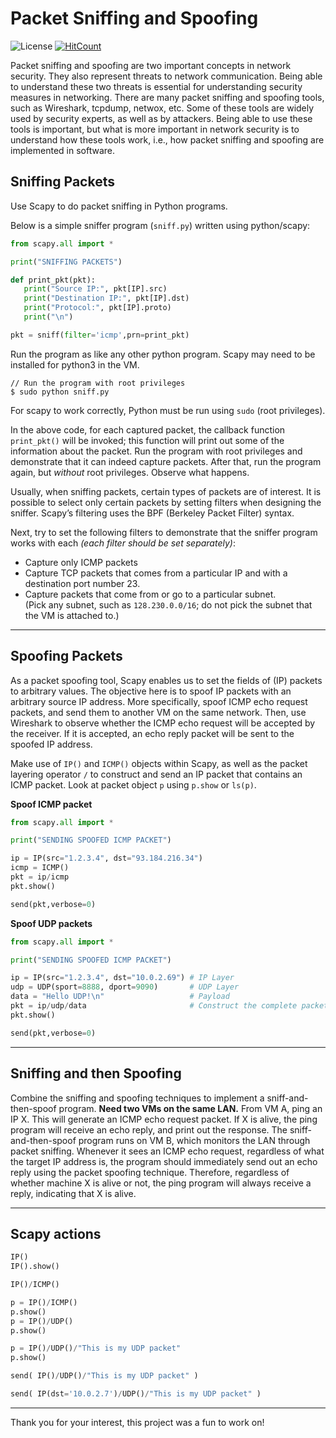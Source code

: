 # Packet Sniffing and Spoofing

![License](https://img.shields.io/github/license/adamalston/Packet-Sniffing-and-Spoofing?color=9cf&style=flat-square) [![HitCount](http://hits.dwyl.com/adamalston/Packet-Sniffing-and-Spoofing.svg)](http://hits.dwyl.com/adamalston/Packet-Sniffing-and-Spoofing)

Packet sniffing and spoofing are two important concepts in network security. They also represent threats to network communication. Being able to understand these two threats is essential for understanding security measures in networking. There are many packet sniffing and spoofing tools, such as Wireshark, tcpdump, netwox, etc. Some of these tools are widely used by security experts, as well as by attackers. Being able to use these tools is important, but what is more important in network security is to understand how these tools work, i.e., how packet sniffing and spoofing are implemented in software.

## Sniffing Packets

Use Scapy to do packet sniffing in Python programs.

Below is a simple sniffer program (`sniff.py`) written using python/scapy:
```Python
from scapy.all import *

print("SNIFFING PACKETS")

def print_pkt(pkt):                       
   print("Source IP:", pkt[IP].src)
   print("Destination IP:", pkt[IP].dst)
   print("Protocol:", pkt[IP].proto)
   print("\n")

pkt = sniff(filter='icmp',prn=print_pkt)   
```
Run the program as like any other python program. Scapy may need to be installed for python3 in the VM.
```
// Run the program with root privileges
$ sudo python sniff.py
```
For scapy to work correctly, Python must be run using `sudo` (root privileges).

In the above code, for each captured packet, the callback function `print_pkt()` will be invoked; this function will print out some of the information about the packet. Run the program with root privileges and demonstrate that it can indeed capture packets. After that, run the program again, but _without_ root privileges. Observe what happens.

Usually, when sniffing packets, certain types of packets are of interest. It is possible to select only certain packets by setting filters when designing the sniffer. Scapy’s filtering uses the BPF (Berkeley Packet Filter) syntax.

Next, try to set the following filters to demonstrate that the sniffer program works with each _(each filter should be set separately)_:
- Capture only ICMP packets
- Capture TCP packets that comes from a particular IP and with a destination port number 23.
- Capture packets that come from or go to a particular subnet. <br/> (Pick any subnet, such as `128.230.0.0/16`; do not pick the subnet that the VM is attached to.)

---
## Spoofing Packets

As a packet spoofing tool, Scapy enables us to set the fields of (IP) packets to arbitrary values. The objective here is to spoof IP packets with an arbitrary source IP address. More specifically, spoof ICMP echo request packets, and send them to another VM on the same network. Then, use Wireshark to observe whether the ICMP echo request will be accepted by the receiver. If it is accepted, an echo reply packet will be sent to the spoofed IP address.

Make use of `IP()` and `ICMP()` objects within Scapy, as well as the packet layering operator `/` to construct and send an IP packet that contains an ICMP packet. Look at packet object `p` using `p.show` or `ls(p)`.

**Spoof ICMP packet**

```python
from scapy.all import *

print("SENDING SPOOFED ICMP PACKET")

ip = IP(src="1.2.3.4", dst="93.184.216.34")
icmp = ICMP()
pkt = ip/icmp
pkt.show()

send(pkt,verbose=0)
```

**Spoof UDP packets**

```python
from scapy.all import *

print("SENDING SPOOFED ICMP PACKET")

ip = IP(src="1.2.3.4", dst="10.0.2.69") # IP Layer
udp = UDP(sport=8888, dport=9090)       # UDP Layer
data = "Hello UDP!\n"                   # Payload
pkt = ip/udp/data                       # Construct the complete packet
pkt.show()

send(pkt,verbose=0)
```

---

## Sniffing and then Spoofing

Combine the sniffing and spoofing techniques to implement a sniff-and-then-spoof program. **Need two VMs on the same LAN.** From VM A, ping an IP X. This will generate an ICMP echo request packet. If X is alive, the ping program will receive an echo reply, and print out the response. The sniff-and-then-spoof program runs on VM B, which monitors the LAN through packet sniffing. Whenever it sees an ICMP echo request, regardless of what the target IP address is, the program should immediately send out an echo reply using the packet spoofing technique. Therefore, regardless of whether machine X is alive or not, the ping program will always receive a reply, indicating that X is alive.

---

## Scapy actions
```python
IP()
IP().show()

IP()/ICMP()

p = IP()/ICMP()
p.show()
p = IP()/UDP()
p.show()

p = IP()/UDP()/"This is my UDP packet"
p.show()

send( IP()/UDP()/"This is my UDP packet" )

send( IP(dst='10.0.2.7')/UDP()/"This is my UDP packet" )
```

---

Thank you for your interest, this project was a fun to work on!